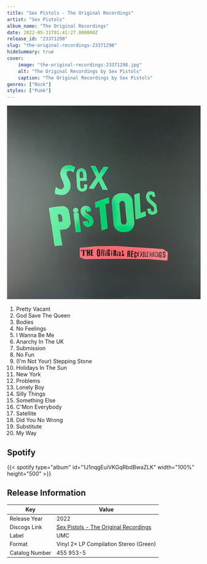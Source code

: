 ```yaml
---
title: "Sex Pistols - The Original Recordings"
artist: "Sex Pistols"
album_name: "The Original Recordings"
date: 2022-05-31T01:41:27.000000Z
release_id: "23371298"
slug: "the-original-recordings-23371298"
hideSummary: true
cover:
    image: "the-original-recordings-23371298.jpg"
    alt: "The Original Recordings by Sex Pistols"
    caption: "The Original Recordings by Sex Pistols"
genres: ["Rock"]
styles: ["Punk"]
---
```


![The Original Recordings by Sex Pistols](the-original-recordings-23371298.jpg)

<!-- section break -->

1. Pretty Vacant
2. God Save The Queen
3. Bodies
4. No Feelings
5. I Wanna Be Me
6. Anarchy In The UK
7. Submission
8. No Fun
9. (I'm Not Your) Stepping Stone
10. Holidays In The Sun
11. New York
12. Problems
13. Lonely Boy
14. Silly Things
15. Something Else
16. C'Mon Everybody
17. Satellite
18. Did You No Wrong
19. Substitute
20. My Way

<!-- section break -->


## Spotify
{{< spotify type="album" id="1J1nqgEuiVKGqRbdBwaZLK" width="100%" height="500" >}}




## Release Information
|  Key           | Value                                                |
| ---------------| ---------------------------------------------------- |
| Release Year   | 2022                                   |
| Discogs Link   | [Sex Pistols - The Original Recordings](https://www.discogs.com/release/23371298-Sex-Pistols-The-Original-Recordings) |
| Label          | UMC |
| Format         | Vinyl 2× LP Compilation Stereo (Green) |
| Catalog Number | 455 953-5 |
